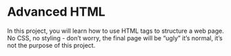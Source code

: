 # Advanced HTML
 In this project, you will learn how to use HTML tags to structure a web page. No CSS, no styling - don’t worry, the final page will be “ugly” it’s normal, it’s not the purpose of this project.